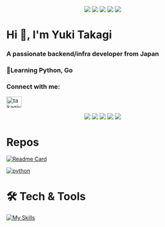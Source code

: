 <!--   my-icons -->
<p align="center">
    <a href="https://github.com/yuukitakagi"><img src="https://img.shields.io/badge/status-updating-brightgreen.svg"></a>
    <a href="https://github.com/python/cpython"><img src="https://img.shields.io/badge/Python-3.10-FF1493.svg"></a>
    <a href="https://github.com/yuukitakagi/graphs/contributors"><img src="https://img.shields.io/github/contributors/yuukitakagi/yuukitakagi?color=blue"></a>
    <a href="https://github.com/yuukitakagi/stargazers"><img src="https://img.shields.io/github/stars/yuukitakagi/yuukitakagi.svg?logo=github"></a>
    <a href="https://github.com/yuukitakagi/network/members"><img src="https://img.shields.io/github/forks/yuukitakagi/yuukitakagi.svg?color=blue&logo=github"></a>
</p>

<p align="center">
    <h1>Hi 👋, I'm Yuki Takagi</h1>
    <h3>A passionate backend/infra developer from Japan</h3>
    <h3>🌱Learning Python, Go</h3>
    <h3>Connect with me:</h3>
    <a href="https://linkedin.com/in/takagiyuuki" target="blank"><img src="https://raw.githubusercontent.com/rahuldkjain/github-profile-readme-generator/master/src/images/icons/Social/linked-in-alt.svg" alt="takagiyuuki" height="30" width="40" /></a>
</p>

<!--
![GitHub stats](https://github-readme-stats.vercel.app/api?username=takagiyuuki&theme=transparent&count_private=true&include_all_commits=true&show_icons=true&hide_border=true&locale=en&show=reviews,discussions_started,discussions_answered)
[![Top Langs](https://github-readme-stats.vercel.app/api/top-langs/?username=takagiyuuki&theme=transparent&hide_border=true&locale=en&count_private=true&langs_count=10&layout=donut)](https://github.com/anuraghazra/github-readme-stats)
[![Wakatime stats](https://github-readme-stats.vercel.app/api/wakatime?username=takagiyuuki&theme=transparent&hide_border=true&show_icons=true&layout=compact)](https://github.com/anuraghazra/github-readme-stats)
[![GitHub Streak](https://github-readme-streak-stats.herokuapp.com?user=takagiyuuki&theme=transparent&hide_border=true&border_radius=5)](https://git.io/streak-stats)
[![Github activity graph](https://github-readme-activity-graph.vercel.app/graph?username=takagiyuuki&theme=tokyo-night&bg_color=00000000&hide_border=true)](https://github.com/ashutosh00710/github-readme-activity-graph)
 -->

<p align="center">
    <a href="https://github.com/anuraghazra/github-readme-stats">
    <img src="https://github-readme-stats.vercel.app/api?username=takagiyuuki&theme=transparent&count_private=true&include_all_commits=true&show_icons=true&hide_border=true&locale=en&show=reviews,discussions_started,discussions_answered&rank_icon=github&custom_title=Guthub Status"></a>
    <a href="https://github.com/anuraghazra/github-readme-stats">
    <img src="https://github-readme-stats.vercel.app/api/top-langs/?username=takagiyuuki&theme=transparent&hide_border=true&locale=en&count_private=true&langs_count=10&layout=donut"></a>
    <a href="https://github.com/anuraghazra/github-readme-stats">
    <img src="https://github-readme-stats.vercel.app/api/wakatime?username=takagiyuuki&theme=transparent&hide_border=true&show_icons=true&layout=compact"></a>
    <a href="https://git.io/streak-stats">
    <img src="https://github-readme-streak-stats.herokuapp.com?user=takagiyuuki&theme=transparent&hide_border=true&border_radius=5"></a>
    <a href="https://github.com/ashutosh00710/github-readme-activity-graph">
    <img src="https://github-readme-activity-graph.vercel.app/graph?username=takagiyuuki&theme=tokyo-night&bg_color=00000000&hide_border=true"></a>
</p>

# Repos
[![Readme Card](https://github-readme-stats.vercel.app/api/pin/?username=takagiyuuki&repo=takagiyuuki&theme=transparent&show_icons=true&hide_border=true&locale=en)](https://github.com/anuraghazra/github-readme-stats)

[![python](https://github-readme-stats.vercel.app/api/pin/?username=takagiyuuki&repo=learning-python&theme=transparent&show_icons=true&hide_border=true&locale=en)](https://github.com/anuraghazra/github-readme-stats)

# 🛠️ Tech & Tools

[![My Skills](https://skillicons.dev/icons?i=aws,gcp,azure,linux,docker,ansible,nginx,ts,js,html,css,python,go,vscode,vim&perline=10)](https://skillicons.dev)
